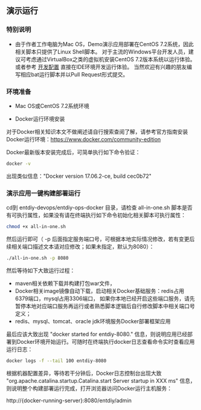 ## 演示运行

### 特别说明

* 由于作者工作电脑为Mac OS，Demo演示应用部署在CentOS 7.2系统，因此相关脚本只提供了Linux Shell脚本。
  对于主流的Windows平台开发人员，建议可考虑通过VirtualBox之类的虚拟机安装CentOS 7.2版本系统以运行体验。
  或者参考 [开发配置](开发配置.md) 直接在IDE环境开发运行体验。
  当然欢迎有兴趣的朋友编写相应bat运行脚本并以Pull Request形式提交。
  
### 环境准备

* Mac OS或CentOS 7.2系统环境

* Docker运行环境安装

对于Docker相关知识本文不做阐述请自行搜索查阅了解，请参考官方指南安装Docker运行环境：https://www.docker.com/community-edition

Docker最新版本安装完成后，可简单执行如下命令验证：

``` bash
docker -v
```

出现类似信息："Docker version 17.06.2-ce, build cec0b72"

### 演示应用一键构建部署运行

cd到 entdiy-devops/entdiy-ops-docker 目录，请检查 all-in-one.sh 脚本是否有可执行属性，如果没有请在终端执行如下命令初始化相关脚本可执行属性：

``` bash
chmod +x all-in-one.sh
```

然后运行即可（ -p 后面指定服务端口号，可根据本地实际情况修改，若有变更后续相关端口描述文本请对应修改；如果未指定，默认为8080）：

``` bash
./all-in-one.sh -p 8080
```

然后等待如下大致运行过程：

* maven相关依赖下载并构建打包war文件，
* Docker相关image镜像自动下载，启动相关Docker基础服务：redis占用6379端口，mysql占用3306端口，
  如果你本地已经开启这些端口服务，请先暂停本地对应端口服务再运行或者熟悉脚本逻辑后自行修改脚本中相关端口号定义；
* redis、mysql、tomcat、oracle jdk环境服务Docker部署框架应用

最后应该大致出现 "docker started for entdiy-8080." 信息，则说明应用已经部署到Docker环境开始运行。可随时在终端执行docker日志查看命令实时查看应用运行日志：

``` bash
docker logs -f --tail 100 entdiy-8080
```

根据机器配置差异，等待若干分钟后，Docker日志控制台出现大致 "org.apache.catalina.startup.Catalina.start Server startup in XXX ms" 信息，
则说明整个构建部署运行完成，打开浏览器访问Docker运行主机服务：

http://{docker-running-server}:8080/entdiy/admin

